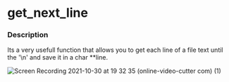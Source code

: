 # get_next_line

### Description

Its a very usefull function that allows you to get each line of a file text until the '\n' and save it in a char **line.

![Screen Recording 2021-10-30 at 19 32 35 (online-video-cutter com) (1)](https://user-images.githubusercontent.com/82234144/139554816-9f3da64e-95e5-44e5-82df-1b60c9cbde95.gif)
